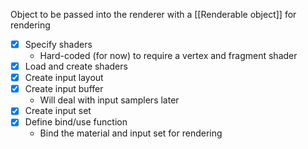 Object to be passed into the renderer with a [[Renderable object]] for rendering

- [x] Specify shaders
	- Hard-coded (for now) to require a vertex and fragment shader
- [x] Load and create shaders
- [x] Create input layout
- [x] Create input buffer
	- Will deal with input samplers later
- [x] Create input set
- [x] Define bind/use function
	- Bind the material and input set for rendering
